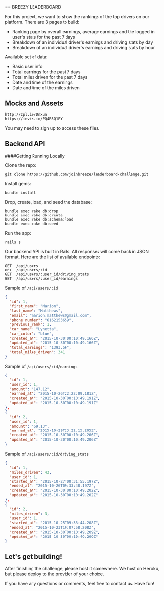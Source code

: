 == BREEZY LEADERBOARD

For this project, we want to show the rankings of the top drivers on our platform.
There are 3 pages to build:

* Ranking page by overall earnings, average earnings and the logged in user's stats for the past 7 days
* Breakdown of an individual driver's earnings and driving stats by day
* Breakdown of an individual driver's earnings and driving stats by hour

Available set of data:
* Basic user info
* Total earnings for the past 7 days
* Total miles driven for the past 7 days
* Date and time of the earnings
* Date and time of the miles driven

Mocks and Assets
----------------
```
http://zpl.io/Dnxun
https://invis.io/PQ4R5Q1EY
```
You may need to sign up to access these files.

Backend API
-----------

####Getting Running Locally

Clone the repo:
```
git clone https://github.com/joinbreeze/leaderboard-challenge.git
```

Install gems:
```
bundle install
```

Drop, create, load, and seed the database:
```
bundle exec rake db:drop
bundle exec rake db:create
bundle exec rake db:schema:load
bundle exec rake db:seed
```

Run the app:
```
rails s
```


Our backend API is built in Rails. All responses will come back in JSON format.
Here are the list of available endpoints:

```
GET  /api/users
GET  /api/users/:id
GET  /api/users/:user_id/driving_stats
GET  /api/users/:user_id/earnings
```

Sample of `/api/users/:id`
```json
{
  "id": 1,
  "first_name": "Marion",
  "last_name": "Matthews",
  "email": "marion.matthews@gmail.com",
  "phone_number": "6162153659",
  "previous_rank": 1,
  "car_name": "Lynetta",
  "car_color": "blue",
  "created_at": "2015-10-30T00:10:49.166Z",
  "updated_at": "2015-10-30T00:10:49.166Z",
  "total_earnings": "1393.56",
  "total_miles_driven": 341
}
```

Sample of `/api/users/:id/earnings`
```json
{
  "id": 1,
  "user_id": 1,
  "amount": "147.12",
  "earned_at": "2015-10-26T22:22:09.181Z",
  "created_at": "2015-10-30T00:10:49.191Z",
  "updated_at": "2015-10-30T00:10:49.191Z"
},
{
  "id": 2,
  "user_id": 1,
  "amount": "69.13",
  "earned_at": "2015-10-29T23:22:15.205Z",
  "created_at": "2015-10-30T00:10:49.206Z",
  "updated_at": "2015-10-30T00:10:49.206Z"
}
```

Sample of `/api/users/:id/driving_stats`
```json
{
  "id": 1,
  "miles_driven": 43,
  "user_id": 1,
  "started_at": "2015-10-27T00:31:55.197Z",
  "ended_at": "2015-10-26T09:33:48.197Z",
  "created_at": "2015-10-30T00:10:49.202Z",
  "updated_at": "2015-10-30T00:10:49.202Z"
},
{
  "id": 2,
  "miles_driven": 3,
  "user_id": 1,
  "started_at": "2015-10-25T09:33:44.208Z",
  "ended_at": "2015-10-23T19:07:58.208Z",
  "created_at": "2015-10-30T00:10:49.209Z",
  "updated_at": "2015-10-30T00:10:49.209Z"
}
```

Let's get building!
-------------------
After finishing the challenge, please host it somewhere. We host on Heroku, but please deploy to the provider of your choice.

If you have any questions or comments, feel free to contact us. Have fun!
